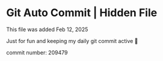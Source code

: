 # Git Auto Commit | Hidden File

This file was added Feb 12, 2025

Just for fun and keeping my daily git commit active 🤪

commit number: 209479
